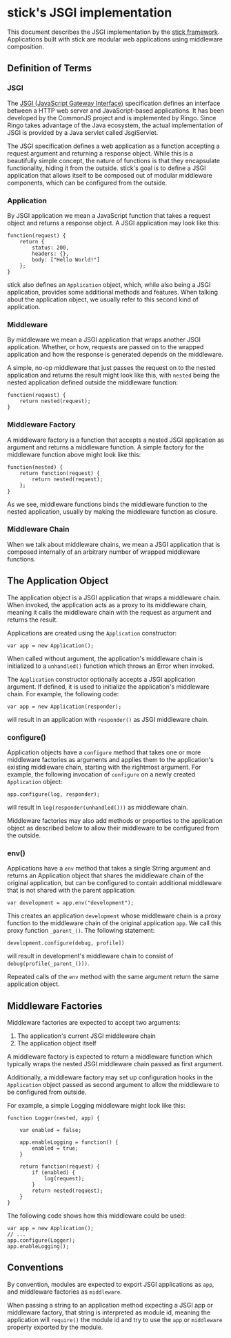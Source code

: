 # stick's JSGI implementation

This document describes the JSGI implementation by the [stick framework](https://github.com/ringo/stick). Applications
built with stick are modular web applications using middleware composition.

## Definition of Terms

### JSGI

The [JSGI (JavaScript Gateway Interface)](http://wiki.commonjs.org/wiki/JSGI)  specification defines an interface between a HTTP web server and JavaScript-based
applications. It has been developed by the CommonJS project and is implemented by Ringo. Since Ringo takes advantage of the
Java ecosystem, the actual implementation of JSGI is provided by a Java servlet called JsgiServlet.

The JSGI specification defines a web application as a function accepting a request argument and returning a response object.
While this is a beautifully simple concept, the nature of functions is that they encapsulate functionality, hiding it from the outside.
stick's goal is to define a JSGI application that allows itself to be composed out of modular middleware components, which
can be configured from the outside.

### Application

By JSGI application we mean a JavaScript function that takes a request object and returns a response object.
A JSGI application may look like this:

    function(request) {
        return {
            status: 200,
            headers: {},
            body: ["Hello World!"]
        };
    }

stick also defines an `Application` object, which, while also being a JSGI application, provides some additional methods and features. When talking about the application object, we usually refer to this second kind of application.

### Middleware

By middleware we mean a JSGI application that wraps another JSGI application. Whether, or how, requests are passed on to the wrapped application and how the response is generated depends on the middleware.

A simple, no-op middleware that just passes the request on to the nested application and returns the result might look like this, with `nested` being the nested application defined outside the middleware function:

    function(request) {
        return nested(request);
    }

### Middleware Factory

A middleware factory is a function that accepts a nested JSGI application as argument and returns a middleware function. A simple factory for the middleware function above might look like this:

    function(nested) {
        return function(request) {
            return nested(request);
        };
    }

As we see, middleware functions binds the middleware function to the nested application, usually by making the middleware function as closure.

### Middleware Chain

When we talk about middleware chains, we mean a JSGI application that is composed internally of an arbitrary number of wrapped middleware functions. 

## The Application Object

The application object is a JSGI application that wraps a middleware chain. When invoked, the application acts as a proxy to its middleware chain, meaning it calls the middleware chain with the request as argument and returns the result.

Applications are created using the `Application` constructor:

    var app = new Application();

When called without argument, the application's middleware chain is initialized to a `unhandled()` function which throws an Error when invoked. 

The `Application` constructor optionally accepts a JSGI application argument. If defined, it is used to initialize the application's middleware chain. For example, the following code:

    var app = new Application(responder);

will result in an application with `responder()` as JSGI middleware chain.

### configure()

Application objects have a `configure` method that takes one or more middleware factories as arguments and applies them to the application's existing middleware chain, starting with the rightmost argument. For example, the following invocation of `configure` on a newly created `Application` object:

    app.configure(log, responder);

will result in `log(responder(unhandled()))` as middleware chain.

Middleware factories may also add methods or properties to the application object as described below to allow their middleware to be configured from the outside.

### env()

Applications have a `env` method that takes a single String argument and returns an Application object that shares the middleware chain of the original application, but can be configured to contain additional middleware that is not shared with the parent application. 

    var development = app.env("development");

This creates an application `development` whose middleware chain is a proxy function to the middleware chain of the original application `app`. We call this proxy function `_parent_()`. The following statement: 

    development.configure(debug, profile])

will result in development's middleware chain to consist of `debug(profile(_parent_()))`.

Repeated calls of the `env` method with the same argument return the same application object.

## Middleware Factories

Middleware factories are expected to accept two arguments:

 1. The application's current JSGI middleware chain
 2. The application object itself

A middleware factory is expected to return a middleware function which typically wraps the nested JSGI middleware chain passed as first argument. 

Additionally, a middleware factory may set up configuration hooks in the `Application` object passed as second argument to allow the middleware to be configured from outside.

For example, a simple Logging middleware might look like this:

    function Logger(nested, app) {

        var enabled = false;

        app.enableLogging = function() {
            enabled = true;
        }

        return function(request) {
            if (enabled) {
                log(request);
            }
            return nested(request);
        }
    }

The following code shows how this middleware could be used:

    var app = new Application();
    // ...
    app.configure(Logger);
    app.enableLogging();

## Conventions

By convention, modules are expected to export JSGI applications as `app`, and middleware factories as `middleware`. 

When passing a string to an application method expecting a JSGI app or middleware factory, that string is interpreted as module id, meaning the application will `require()` the module id and try to use the `app` or `middleware` property exported by the module.
